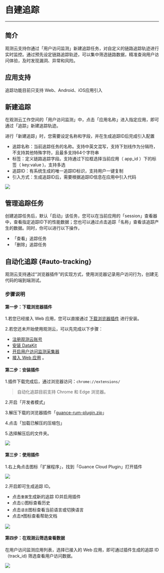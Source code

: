 # 自建追踪
---

## 简介

观测云支持你通过「用户访问监测」新建追踪任务，对自定义的链路追踪轨迹进行实时监控。通过预先设定链路追踪轨迹，可以集中筛选链路数据，精准查询用户访问体验，及时发现漏洞、异常和风险。

## 应用支持

追踪功能目前只支持 Web、Android、iOS应用引入

## 新建追踪

在观测云工作空间的「用户访问监测」中，点击「应用名称」进入指定应用，即可通过「追踪」新建追踪轨迹。

进行「新建追踪」时，您需要设定名称和字段，并在生成追踪ID后完成引入配置

- 追踪名称：当前追踪任务的名称。支持中英文混写，支持下划线作为分隔符，不支持其他特殊字符，且最多支持64个字符串
- 标签：定义链路追踪字段。支持通过下拉框选择当前应用（ app_id ）下的标签（ key:value )，支持多选
- 追踪ID：有系统生成的唯一追踪ID标识，支持用户一键复制
- 引入方式：生成追踪ID后，需要根据追踪ID信息在应用中引入代码

![](img/image_2.png)

## 管理追踪任务

创建追踪任务后，默认「启动」该任务，您可以在当前应用的「session」查看器中，查看指定追踪ID下的性能数据；您也可以通过点击追踪「名称」查看该追踪产生的数据。同时，你可以进行以下操作，

- 「查看」追踪任务
- 「删除」追踪任务

## 自动化追踪 {#auto-tracking}

观测云支持通过“浏览器插件”的实现方式，使用浏览器记录用户访问行为，创建无代码的端到端测试。

### 步骤说明

#### 第一步：下载浏览器插件

1.若您已经接入 Web 应用，您可以直接通过 [下载浏览器插件](https://static.guance.com/guance-plugin/guance-rum-plugin.zip) 进行安装。

2.若您还未开始使用观测云，可以先完成以下步骤：

 - [注册观测云账号](https://www.guance.com/) 
 - [安装 DataKit](../datakit/datakit-install.md) 
 - [开启用户访问监测采集器](../datakit/rum.md) 
 - [接入 Web 应用](web/app-access.md) 。

#### 第二步：安装插件

1.插件下载完成后，通过浏览器访问：`chrome://extensions/`

> 自动化追踪目前支持 Chrome 和 Edge 浏览器。

2.开启「开发者模式」

3.解压下载的浏览器插件「[guance-rum-plugin.zip](https://static.guance.com/guance-plugin/guance-rum-plugin.zip)」

4.点击「加载已解压的压缩包」

5.选择解压后的文件夹。

![](img/8.auto-tracking_1.png)

#### 第三步：使用插件

1.右上角点击图标「扩展程序」，找到「Guance Cloud Plugin」打开插件

![](img/8.auto-tracking_2.png)

2.开启即可生成追踪 ID。

- 点击`重置`生成新的追踪 ID并启用插件
- 点击`🕤`图标查看历史
- 点击`语言`图标查看当前语言或切换语言
- 点击`❓`图标查看帮助文档

![](img/8.auto-tracking_3.png)

#### 第四步：在观测云筛选查看数据

在用户访问监测应用列表，选择已接入的 Web 应用，即可通过插件生成的追踪 ID （track_id) 筛选查看用户访问数据。

![](img/8.auto-tracking_4.png)
